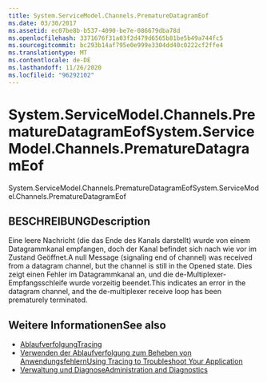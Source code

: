 ```yaml
---
title: System.ServiceModel.Channels.PrematureDatagramEof
ms.date: 03/30/2017
ms.assetid: ec07be8b-b537-4090-be7e-086679dba78d
ms.openlocfilehash: 3371676f31a03f2d479d6565b81be5b49a744fc5
ms.sourcegitcommit: bc293b14af795e0e999e3304dd40c0222cf2ffe4
ms.translationtype: MT
ms.contentlocale: de-DE
ms.lasthandoff: 11/26/2020
ms.locfileid: "96292102"
---
```

# <a name="systemservicemodelchannelsprematuredatagrameof"></a><span data-ttu-id="3f116-102">System.ServiceModel.Channels.PrematureDatagramEof</span><span class="sxs-lookup"><span data-stu-id="3f116-102">System.ServiceModel.Channels.PrematureDatagramEof</span></span>

<span data-ttu-id="3f116-103">System.ServiceModel.Channels.PrematureDatagramEof</span><span class="sxs-lookup"><span data-stu-id="3f116-103">System.ServiceModel.Channels.PrematureDatagramEof</span></span>  
  
## <a name="description"></a><span data-ttu-id="3f116-104">BESCHREIBUNG</span><span class="sxs-lookup"><span data-stu-id="3f116-104">Description</span></span>  

 <span data-ttu-id="3f116-105">Eine leere Nachricht (die das Ende des Kanals darstellt) wurde von einem Datagrammkanal empfangen, doch der Kanal befindet sich nach wie vor im Zustand Geöffnet.</span><span class="sxs-lookup"><span data-stu-id="3f116-105">A null Message (signaling end of channel) was received from a datagram channel, but the channel is still in the Opened state.</span></span> <span data-ttu-id="3f116-106">Dies zeigt einen Fehler im Datagrammkanal an, und die de-Multiplexer-Empfangsschleife wurde vorzeitig beendet.</span><span class="sxs-lookup"><span data-stu-id="3f116-106">This indicates an error in the datagram channel, and the de-multiplexer receive loop has been prematurely terminated.</span></span>  
  
## <a name="see-also"></a><span data-ttu-id="3f116-107">Weitere Informationen</span><span class="sxs-lookup"><span data-stu-id="3f116-107">See also</span></span>

- [<span data-ttu-id="3f116-108">Ablaufverfolgung</span><span class="sxs-lookup"><span data-stu-id="3f116-108">Tracing</span></span>](index.md)
- [<span data-ttu-id="3f116-109">Verwenden der Ablaufverfolgung zum Beheben von Anwendungsfehlern</span><span class="sxs-lookup"><span data-stu-id="3f116-109">Using Tracing to Troubleshoot Your Application</span></span>](using-tracing-to-troubleshoot-your-application.md)
- [<span data-ttu-id="3f116-110">Verwaltung und Diagnose</span><span class="sxs-lookup"><span data-stu-id="3f116-110">Administration and Diagnostics</span></span>](../index.md)
